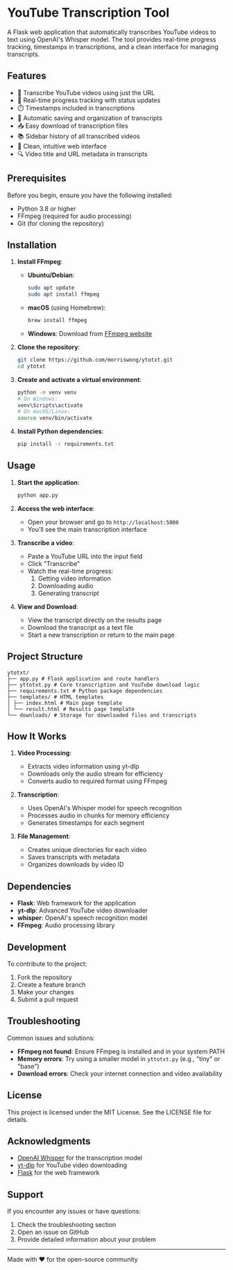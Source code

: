 # YouTube Transcription Tool

A Flask web application that automatically transcribes YouTube videos to text using OpenAI's Whisper model. The tool provides real-time progress tracking, timestamps in transcriptions, and a clean interface for managing transcripts.

## Features

- 🎥 Transcribe YouTube videos using just the URL
- 🔄 Real-time progress tracking with status updates
- ⏱️ Timestamps included in transcriptions
- 💾 Automatic saving and organization of transcripts
- 📥 Easy download of transcription files
- 📚 Sidebar history of all transcribed videos
- 🎯 Clean, intuitive web interface
- 🔍 Video title and URL metadata in transcripts

## Prerequisites

Before you begin, ensure you have the following installed:
- Python 3.8 or higher
- FFmpeg (required for audio processing)
- Git (for cloning the repository)

## Installation

1. **Install FFmpeg**:
   - **Ubuntu/Debian**:
     ```bash
     sudo apt update
     sudo apt install ffmpeg
     ```
   - **macOS** (using Homebrew):
     ```bash
     brew install ffmpeg
     ```
   - **Windows**: Download from [FFmpeg website](https://ffmpeg.org/download.html)

2. **Clone the repository**:
   ```bash
   git clone https://github.com/morriswong/ytotxt.git
   cd ytotxt
   ```

3. **Create and activate a virtual environment**:
   ```bash
   python -m venv venv
   # On Windows:
   venv\Scripts\activate
   # On macOS/Linux:
   source venv/bin/activate
   ```

4. **Install Python dependencies**:
   ```bash
   pip install -r requirements.txt
   ```

## Usage

1. **Start the application**:
   ```bash
   python app.py
   ```

2. **Access the web interface**:
   - Open your browser and go to `http://localhost:5000`
   - You'll see the main transcription interface

3. **Transcribe a video**:
   - Paste a YouTube URL into the input field
   - Click "Transcribe"
   - Watch the real-time progress:
     1. Getting video information
     2. Downloading audio
     3. Generating transcript

4. **View and Download**:
   - View the transcript directly on the results page
   - Download the transcript as a text file
   - Start a new transcription or return to the main page

## Project Structure
```
ytotxt/
├── app.py # Flask application and route handlers
├── yttotxt.py # Core transcription and YouTube download logic
├── requirements.txt # Python package dependencies
├── templates/ # HTML templates
│ ├── index.html # Main page template
│ └── result.html # Results page template
└── downloads/ # Storage for downloaded files and transcripts
```


## How It Works

1. **Video Processing**:
   - Extracts video information using yt-dlp
   - Downloads only the audio stream for efficiency
   - Converts audio to required format using FFmpeg

2. **Transcription**:
   - Uses OpenAI's Whisper model for speech recognition
   - Processes audio in chunks for memory efficiency
   - Generates timestamps for each segment

3. **File Management**:
   - Creates unique directories for each video
   - Saves transcripts with metadata
   - Organizes downloads by video ID

## Dependencies

- **Flask**: Web framework for the application
- **yt-dlp**: Advanced YouTube video downloader
- **whisper**: OpenAI's speech recognition model
- **FFmpeg**: Audio processing library

## Development

To contribute to the project:

1. Fork the repository
2. Create a feature branch
3. Make your changes
4. Submit a pull request

## Troubleshooting

Common issues and solutions:

- **FFmpeg not found**: Ensure FFmpeg is installed and in your system PATH
- **Memory errors**: Try using a smaller model in `yttotxt.py` (e.g., "tiny" or "base")
- **Download errors**: Check your internet connection and video availability

## License

This project is licensed under the MIT License. See the LICENSE file for details.

## Acknowledgments

- [OpenAI Whisper](https://github.com/openai/whisper) for the transcription model
- [yt-dlp](https://github.com/yt-dlp/yt-dlp) for YouTube video downloading
- [Flask](https://flask.palletsprojects.com/) for the web framework

## Support

If you encounter any issues or have questions:
1. Check the troubleshooting section
2. Open an issue on GitHub
3. Provide detailed information about your problem

---

Made with ❤️ for the open-source community